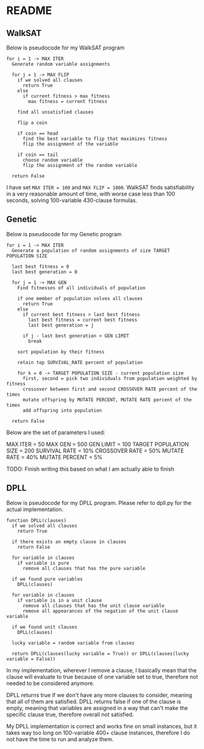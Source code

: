 # README #

## WalkSAT ##
Below is pseudocode for my WalkSAT program

    for i = 1 -> MAX ITER
      Generate random variable assignments

      for j = 1 -> MAX FLIP
        if we solved all clauses
          return True
        else
          if current fitness > max fitness
            max fitness = current fitness
        
        find all unsatisfied clauses

        flip a coin
        
        if coin == head
          find the best variable to flip that maximizes fitness
          flip the assignment of the variable

        if coin == tail
          choose random variable
          flip the assignment of the random variable

      return False

I have set `MAX ITER = 100` and `MAX FLIP = 1000`. WalkSAT finds
satisfiability in a very reasonable amount of time, with worse case less than
100 seconds, solving 100-variable 430-clause formulas.

## Genetic ##
Below is pseudocode for my Genetic program

    for i = 1 -> MAX ITER
      Generate a population of random assignments of size TARGET POPULATION SIZE

      last best fitness = 0
      last best generation = 0

      for j = 1 -> MAX GEN
        Find fitnesses of all individuals of population
        
        if one member of population solves all clauses
          return True
        else
          if current best fitness > last best fitness
            last best fitness = current best fitness
            last best generation = j
          
          if j - last best generation > GEN LIMIT
            break
          
        sort population by their fitness
        
        retain top SURVIVAL_RATE percent of population
        
        for k = 0 -> TARGET POPULATION SIZE - current population size
          first, second = pick two individuals from population weighted by fitness
          crossover between first and second CROSSOVER RATE percent of the times
          mutate offspring by MUTATE PERCENT, MUTATE RATE percent of the times
          add offspring into population

      return False

Below are the set of parameters I used:

MAX ITER = 50
MAX GEN  = 500
GEN LIMIT = 100
TARGET POPULATION SIZE = 200
SURVIVAL RATE = 10%
CROSSOVER RATE = 50%
MUTATE RATE = 40%
MUTATE PERCENT = 5%

TODO: Finish writing this based on what I am actually able to finish

## DPLL ##
Below is pseudocode for my DPLL program. Please refer to dpll.py for the
actual implementation.

    function DPLL(clauses)
      if we solved all clauses
        return True
      
      if there exists an empty clause in clauses
        return False
      
      for variable in clauses
        if variable is pure
          remove all clauses that has the pure variable

      if we found pure variables
        DPLL(clauses)

      for variable in clauses
        if variable is in a unit clause
          remove all clauses that has the unit clause variable
          remove all appearances of the negation of the unit clause variable

      if we found unit clauses
        DPLL(clauses)

      lucky variable = random variable from clauses
      
      return DPLL(clauses(lucky variable = True)) or DPLL(clauses(lucky variable = False))

In my implementation, wherever I remove a clause, I basically mean that the
clause will evaluate to true because of one variable set to true, therefore
not needed to be considered anymore.

DPLL returns true if we don't have any more clauses to consider, meaning that
all of them are satisfied. DPLL returns false if one of the clause is empty,
meaning that variables are assigned in a way that can't make the specific
clause true, therefore overall not satisfied.

My DPLL implementation is correct and works fine on small instances, but it
takes way too long on 100-variable 400+ clause instances, therefore I do not
have the time to run and analyze them. 

